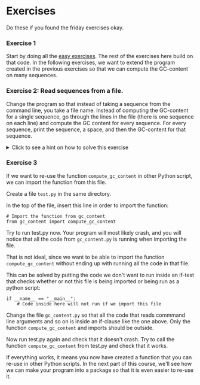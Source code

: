 # Exercises
Do these if you found the friday exercises okay.

### Exercise 1
Start by doing all the [easy exercises](Exercises2.md). The rest of the exercises here build
on that code. In the following exercises, we want to extend the program created in the previous exercises so that we can compute the GC-content on many sequences.

### Exercise 2: Read sequences from a file.

Change the program so that instead of taking a sequence from the command line, you take a file name. Instead of computing the GC-content for a single sequence, go through the lines in the file (there is one sequence on each line) and compute the GC content for every sequence. For every sequence, print the sequence, a space, and then the GC-content for that sequence.

<details>
<summary>Click to see a hint on how to solve this exercise</summary>

Remember that you can open a file like this:
```
file = open("filename.txt")
```
.. and that you can iterate over the files using a for loop:
```
for line in file:
    # line is now a variable pointing to a line in the file
    # It is often a good idea to strip the line (remove newline character at the end)
    line = line.strip()
```
</details>


### Exercise 3
If we want to re-use the function `compute_gc_content` in other Python script, we can import the function from this file.

Create a file `test.py` in the same directory.

In the top of the file, insert this line in order to import the function:

```
# Import the function from gc_content
from gc_content import compute_gc_content
```

Try to run test.py now. Your program will most likely crash, and you will notice that  all the code from `gc_content.py` is running when importing the file.

That is not ideal, since we want to be able to import the function `compute_gc_content` without ending up with running all the code in that file.

This can be solved by putting the code we don't want to run inside an if-test that checks whether or not this file is being imported or being run as a python script:

```
if __name__ == "__main__":
    # Code inside here will not run if we import this file
```

Change the file `gc_content.py` so that all the code that reads commmand line arguments and so on is inside an if-clause like the one above. Only the function `compute_gc_content` and imports should be outside.

Now run test.py again and check that it doesn't crash. Try to call the function `compute_gc_content` from test.py and check that it works.

If everything works, it means you now have created a function that you can re-use in other Python scripts. In the next part of this course, we'll see how we can make your program into a package so that it is even easier to re-use it.
